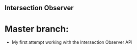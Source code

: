 ## Intersection Observer
# Master branch:
- My first attempt working with the Intersection Observer API
